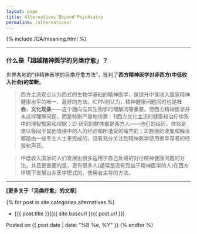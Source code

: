 ```yaml
---
layout: page
title: Alternatives Beyond Psychiatry
permalink: /alternatives/
---
```

{% include /QA/meaning.html %}
<hr>

### 什么是「超越精神医学的另类疗愈」？  

世界各地的“非精神医学的另类疗愈方法”，批判了**西方精神医学对非西方(中低收入社会)的垄断**。

> 西方主流观点认为西式的生物学基础的精神医学，是提升中低收入国家精神健康水平的唯一、最好的方法。ICPN则认为，精神健康问题同时也是**社会、文化现象**——这个面向与其生物学的理解同等重要。但西方精神医学并未这样理解问题，而是特别严重地倚靠：1)西方文化主流的健康和治疗体系中的理智框架和理据；2) 研究的群体都是西方人——他们的经历、体验是难以等同于其他情境中的人的经验和所遭受的痛苦的；3)数据的收集和解读都是由一些专业人士来完成的，没有充分关注到精神医学使用者幸存者的经验和声音。

> 中低收入国家的人们发展出很多适用于自己处境的对付精神健康问题的方法。并且更重要的是，更有很多人(通常是没有受益于精神医学的人)在西方环境下发展出非医学模式的、使用者主导的方法。


<hr>

**[更多关于「另类疗愈」的文章]**  

{% for post in site.categories.alternatives %}
+ [{{ post.title }}]({{ site.baseurl }}{{ post.url }})

Posted on {{ post.date | date: "%B %e, %Y" }}
{% endfor %}
